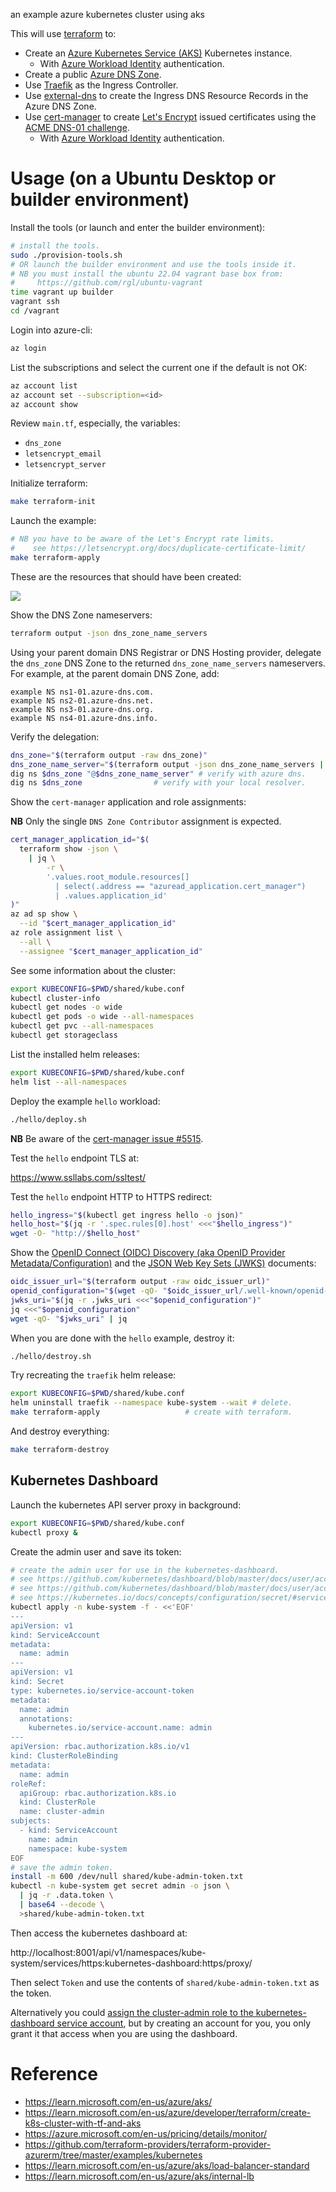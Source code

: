 an example azure kubernetes cluster using aks

This will use [terraform](https://www.terraform.io/) to:

* Create an [Azure Kubernetes Service (AKS)](https://learn.microsoft.com/en-us/azure/aks/) Kubernetes instance.
  * With [Azure Workload Identity](https://azure.github.io/azure-workload-identity/docs/) authentication.
* Create a public [Azure DNS Zone](https://learn.microsoft.com/en-us/azure/dns/dns-overview).
* Use [Traefik](https://traefik.io/) as the Ingress Controller.
* Use [external-dns](https://github.com/kubernetes-sigs/external-dns) to create the Ingress DNS Resource Records in the Azure DNS Zone.
* Use [cert-manager](https://github.com/cert-manager/cert-manager) to create [Let's Encrypt](https://letsencrypt.org/) issued certificates using the [ACME DNS-01 challenge](https://letsencrypt.org/docs/challenge-types/#dns-01-challenge).
  * With [Azure Workload Identity](https://azure.github.io/azure-workload-identity/docs/) authentication.

# Usage (on a Ubuntu Desktop or builder environment)

Install the tools (or launch and enter the builder environment):

```bash
# install the tools.
sudo ./provision-tools.sh
# OR launch the builder environment and use the tools inside it.
# NB you must install the ubuntu 22.04 vagrant base box from:
#     https://github.com/rgl/ubuntu-vagrant
time vagrant up builder
vagrant ssh
cd /vagrant
```

Login into azure-cli:

```bash
az login
```

List the subscriptions and select the current one if the default is not OK:

```bash
az account list
az account set --subscription=<id>
az account show
```

Review `main.tf`, especially, the variables:

* `dns_zone`
* `letsencrypt_email`
* `letsencrypt_server`

Initialize terraform:

```bash
make terraform-init
```

Launch the example:

```bash
# NB you have to be aware of the Let's Encrypt rate limits.
#    see https://letsencrypt.org/docs/duplicate-certificate-limit/
make terraform-apply
```

These are the resources that should have been created:

![](resources.png)

Show the DNS Zone nameservers:

```bash
terraform output -json dns_zone_name_servers
```

Using your parent domain DNS Registrar or DNS Hosting provider, delegate the
`dns_zone` DNS Zone to the returned `dns_zone_name_servers` nameservers. For
example, at the parent domain DNS Zone, add:

```plain
example NS ns1-01.azure-dns.com.
example NS ns2-01.azure-dns.net.
example NS ns3-01.azure-dns.org.
example NS ns4-01.azure-dns.info.
```

Verify the delegation:

```bash
dns_zone="$(terraform output -raw dns_zone)"
dns_zone_name_server="$(terraform output -json dns_zone_name_servers | jq -r '.[0]')"
dig ns $dns_zone "@$dns_zone_name_server" # verify with azure dns.
dig ns $dns_zone                # verify with your local resolver.
```

Show the `cert-manager` application and role assignments:

**NB** Only the single `DNS Zone Contributor` assignment is expected.

```bash
cert_manager_application_id="$(
  terraform show -json \
    | jq \
        -r \
        '.values.root_module.resources[]
          | select(.address == "azuread_application.cert_manager")
          | .values.application_id'
)"
az ad sp show \
  --id "$cert_manager_application_id"
az role assignment list \
  --all \
  --assignee "$cert_manager_application_id"
```

See some information about the cluster:

```bash
export KUBECONFIG=$PWD/shared/kube.conf
kubectl cluster-info
kubectl get nodes -o wide
kubectl get pods -o wide --all-namespaces
kubectl get pvc --all-namespaces
kubectl get storageclass
```

List the installed helm releases:

```bash
export KUBECONFIG=$PWD/shared/kube.conf
helm list --all-namespaces
```

Deploy the example `hello` workload:

```bash
./hello/deploy.sh
```

**NB** Be aware of the [cert-manager issue #5515](https://github.com/cert-manager/cert-manager/issues/5515).

Test the `hello` endpoint TLS at:

  https://www.ssllabs.com/ssltest/

Test the `hello` endpoint HTTP to HTTPS redirect:

```bash
hello_ingress="$(kubectl get ingress hello -o json)"
hello_host="$(jq -r '.spec.rules[0].host' <<<"$hello_ingress")"
wget -O- "http://$hello_host"
```

Show the [OpenID Connect (OIDC) Discovery (aka OpenID Provider Metadata/Configuration)](https://openid.net/specs/openid-connect-discovery-1_0.html#ProviderMetadata) and the [JSON Web Key Sets (JWKS)](https://datatracker.ietf.org/doc/html/rfc7517) documents:

```bash
oidc_issuer_url="$(terraform output -raw oidc_issuer_url)"
openid_configuration="$(wget -qO- "$oidc_issuer_url/.well-known/openid-configuration")"
jwks_uri="$(jq -r .jwks_uri <<<"$openid_configuration")"
jq <<<"$openid_configuration"
wget -qO- "$jwks_uri" | jq
```

When you are done with the `hello` example, destroy it:

```bash
./hello/destroy.sh
```

Try recreating the `traefik` helm release:

```bash
export KUBECONFIG=$PWD/shared/kube.conf
helm uninstall traefik --namespace kube-system --wait # delete.
make terraform-apply                   # create with terraform.
```

And destroy everything:

```bash
make terraform-destroy
```

## Kubernetes Dashboard

Launch the kubernetes API server proxy in background:

```bash
export KUBECONFIG=$PWD/shared/kube.conf
kubectl proxy &
```

Create the admin user and save its token:

```bash
# create the admin user for use in the kubernetes-dashboard.
# see https://github.com/kubernetes/dashboard/blob/master/docs/user/access-control/creating-sample-user.md
# see https://github.com/kubernetes/dashboard/blob/master/docs/user/access-control/README.md
# see https://kubernetes.io/docs/concepts/configuration/secret/#service-account-token-secrets
kubectl apply -n kube-system -f - <<'EOF'
---
apiVersion: v1
kind: ServiceAccount
metadata:
  name: admin
---
apiVersion: v1
kind: Secret
type: kubernetes.io/service-account-token
metadata:
  name: admin
  annotations:
    kubernetes.io/service-account.name: admin
---
apiVersion: rbac.authorization.k8s.io/v1
kind: ClusterRoleBinding
metadata:
  name: admin
roleRef:
  apiGroup: rbac.authorization.k8s.io
  kind: ClusterRole
  name: cluster-admin
subjects:
  - kind: ServiceAccount
    name: admin
    namespace: kube-system
EOF
# save the admin token.
install -m 600 /dev/null shared/kube-admin-token.txt
kubectl -n kube-system get secret admin -o json \
  | jq -r .data.token \
  | base64 --decode \
  >shared/kube-admin-token.txt
```

Then access the kubernetes dashboard at:

  http://localhost:8001/api/v1/namespaces/kube-system/services/https:kubernetes-dashboard:https/proxy/

Then select `Token` and use the contents of `shared/kube-admin-token.txt` as the token.

Alternatively you could [assign the cluster-admin role to the kubernetes-dashboard service account](https://docs.microsoft.com/en-us/azure/aks/kubernetes-dashboard), but by creating an account for you, you only grant it that access when you are using the dashboard.

# Reference

* https://learn.microsoft.com/en-us/azure/aks/
* https://learn.microsoft.com/en-us/azure/developer/terraform/create-k8s-cluster-with-tf-and-aks
* https://azure.microsoft.com/en-us/pricing/details/monitor/
* https://github.com/terraform-providers/terraform-provider-azurerm/tree/master/examples/kubernetes
* https://learn.microsoft.com/en-us/azure/aks/load-balancer-standard
* https://learn.microsoft.com/en-us/azure/aks/internal-lb
